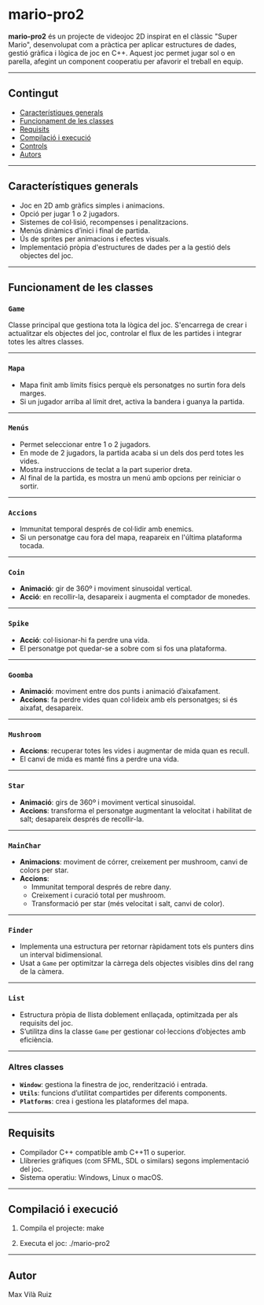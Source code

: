 # mario-pro2

**mario-pro2** és un projecte de videojoc 2D inspirat en el clàssic "Super Mario", desenvolupat com a pràctica per aplicar estructures de dades, gestió gràfica i lògica de joc en C++. Aquest joc permet jugar sol o en parella, afegint un component cooperatiu per afavorir el treball en equip.

---

## Contingut

- [Característiques generals](#característiques-generals)
- [Funcionament de les classes](#funcionament-de-les-classes)
- [Requisits](#requisits)
- [Compilació i execució](#compilació-i-execució)
- [Controls](#controls)
- [Autors](#autors)

---

## Característiques generals

- Joc en 2D amb gràfics simples i animacions.
- Opció per jugar 1 o 2 jugadors.
- Sistemes de col·lisió, recompenses i penalitzacions.
- Menús dinàmics d’inici i final de partida.
- Ús de sprites per animacions i efectes visuals.
- Implementació pròpia d'estructures de dades per a la gestió dels objectes del joc.

---

## Funcionament de les classes

### `Game`
Classe principal que gestiona tota la lògica del joc. S'encarrega de crear i actualitzar els objectes del joc, controlar el flux de les partides i integrar totes les altres classes.

---

### `Mapa`
- Mapa finit amb límits físics perquè els personatges no surtin fora dels marges.
- Si un jugador arriba al límit dret, activa la bandera i guanya la partida.

---

### `Menús`
- Permet seleccionar entre 1 o 2 jugadors.
- En mode de 2 jugadors, la partida acaba si un dels dos perd totes les vides.
- Mostra instruccions de teclat a la part superior dreta.
- Al final de la partida, es mostra un menú amb opcions per reiniciar o sortir.

---

### `Accions`
- Immunitat temporal després de col·lidir amb enemics.
- Si un personatge cau fora del mapa, reapareix en l'última plataforma tocada.

---

### `Coin`
- **Animació**: gir de 360º i moviment sinusoidal vertical.
- **Acció**: en recollir-la, desapareix i augmenta el comptador de monedes.

---

### `Spike`
- **Acció**: col·lisionar-hi fa perdre una vida.
- El personatge pot quedar-se a sobre com si fos una plataforma.

---

### `Goomba`
- **Animació**: moviment entre dos punts i animació d’aixafament.
- **Accions**: fa perdre vides quan col·lideix amb els personatges; si és aixafat, desapareix.

---

### `Mushroom`
- **Accions**: recuperar totes les vides i augmentar de mida quan es recull.
- El canvi de mida es manté fins a perdre una vida.

---

### `Star`
- **Animació**: girs de 360º i moviment vertical sinusoidal.
- **Accions**: transforma el personatge augmentant la velocitat i habilitat de salt; desapareix després de recollir-la.

---

### `MainChar`
- **Animacions**: moviment de córrer, creixement per mushroom, canvi de colors per star.
- **Accions**:
  - Immunitat temporal després de rebre dany.
  - Creixement i curació total per mushroom.
  - Transformació per star (més velocitat i salt, canvi de color).

---

### `Finder`
- Implementa una estructura per retornar ràpidament tots els punters dins un interval bidimensional.
- Usat a `Game` per optimitzar la càrrega dels objectes visibles dins del rang de la càmera.

---

### `List`
- Estructura pròpia de llista doblement enllaçada, optimitzada per als requisits del joc.
- S’utilitza dins la classe `Game` per gestionar col·leccions d’objectes amb eficiència.

---

### Altres classes

- **`Window`**: gestiona la finestra de joc, renderització i entrada.
- **`Utils`**: funcions d’utilitat compartides per diferents components.
- **`Platforms`**: crea i gestiona les plataformes del mapa.

---

## Requisits

- Compilador C++ compatible amb C++11 o superior.
- Llibreries gràfiques (com SFML, SDL o similars) segons implementació del joc.
- Sistema operatiu: Windows, Linux o macOS.

---

## Compilació i execució

1. Compila el projecte:
    make

2. Executa el joc:
    ./mario-pro2

---

## Autor

Max Vilà Ruiz